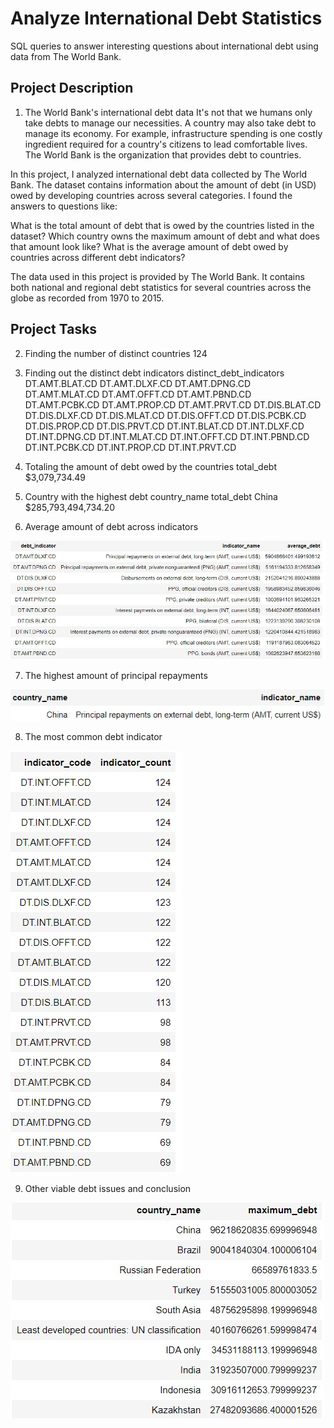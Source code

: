 # Analyze International Debt Statistics
SQL queries to answer interesting questions about international debt using data from The World Bank.
## Project Description
1. The World Bank's international debt data
It's not that we humans only take debts to manage our necessities. A country may also take debt to manage its economy. For example, infrastructure spending is one costly ingredient required for a country's citizens to lead comfortable lives. The World Bank is the organization that provides debt to countries.

In this project, I analyzed international debt data collected by The World Bank. The dataset contains information about the amount of debt (in USD) owed by developing countries across several categories. I found the answers to questions like:

What is the total amount of debt that is owed by the countries listed in the dataset?
Which country owns the maximum amount of debt and what does that amount look like?
What is the average amount of debt owed by countries across different debt indicators?

The data used in this project is provided by The World Bank. It contains both national and regional debt statistics for several countries across the globe as recorded from 1970 to 2015.



## Project Tasks
2. Finding the number of distinct countries
124

3. Finding out the distinct debt indicators
distinct_debt_indicators
DT.AMT.BLAT.CD
DT.AMT.DLXF.CD
DT.AMT.DPNG.CD
DT.AMT.MLAT.CD
DT.AMT.OFFT.CD
DT.AMT.PBND.CD
DT.AMT.PCBK.CD
DT.AMT.PROP.CD
DT.AMT.PRVT.CD
DT.DIS.BLAT.CD
DT.DIS.DLXF.CD
DT.DIS.MLAT.CD
DT.DIS.OFFT.CD
DT.DIS.PCBK.CD
DT.DIS.PROP.CD
DT.DIS.PRVT.CD
DT.INT.BLAT.CD
DT.INT.DLXF.CD
DT.INT.DPNG.CD
DT.INT.MLAT.CD
DT.INT.OFFT.CD
DT.INT.PBND.CD
DT.INT.PCBK.CD
DT.INT.PROP.CD
DT.INT.PRVT.CD

4. Totaling the amount of debt owed by the countries
total_debt
$3,079,734.49

5. Country with the highest debt
country_name	total_debt
China	        $285,793,494,734.20

6. Average amount of debt across indicators

![alt text](https://github.com/natvalenz/debtWorldBank/blob/main/images/6.jpg)

7. The highest amount of principal repayments
 
![alt text](https://github.com/natvalenz/debtWorldBank/blob/main/images/7.jpg)

8. The most common debt indicator

![alt text](https://github.com/natvalenz/debtWorldBank/blob/main/images/8.jpg)

9. Other viable debt issues and conclusion

![alt text](https://github.com/natvalenz/debtWorldBank/blob/main/images/9.jpg)
